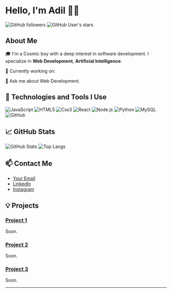# Hello, I'm Adil 🧑‍🚀

![GitHub followers](https://img.shields.io/github/followers/yourusername?style=social)
![GitHub User's stars](https://img.shields.io/github/stars/yourusername?style=social)

## About Me

🎓 I'm a Cosmic boy with a deep interest in software development. I specialize in **Web Development**, **Artificial Intelligence**.

🌱 Currently working on:

💬 Ask me about Web Development.

## 🚀 Technologies and Tools I Use

![JavaScript](https://img.shields.io/badge/-JavaScript-black?style=flat-square&logo=javascript)
![HTML5](https://img.shields.io/badge/-HTML5-black?style=flat-square&logo=html5)
![Css3](https://img.shields.io/badge/-CSS3-black?style=flat-square&logo=css3)
![React](https://img.shields.io/badge/-React-black?style=flat-square&logo=react)
![Node.js](https://img.shields.io/badge/-Node.js-black?style=flat-square&logo=node.js)
![Python](https://img.shields.io/badge/-Python-black?style=flat-square&logo=python)
![MySQL](https://img.shields.io/badge/-MySQL-black?style=flat-square&logo=mysql)
![GitHub](https://img.shields.io/badge/-GitHub-black?style=flat-square&logo=github)

## 📈 GitHub Stats

![GitHub Stats](https://github-readme-stats.vercel.app/api?username=yourusername&show_icons=true&theme=radical)
![Top Langs](https://github-readme-stats.vercel.app/api/top-langs/?username=yourusername&layout=compact&theme=radical)

## 📫 Contact Me

- [Your Email](mailto:adlabbsv@gmail.com)
- [LinkedIn](https://www.linkedin.com/in/adylaov/)
- [Instagram](https://instagram.com/adlbsv)

## 💡 Projects

### [Project 1](https://github.com/yourusername/project1)
Soon.

### [Project 2](https://github.com/yourusername/project2)
Soon.

### [Project 3](https://github.com/yourusername/project3)
Soon.

---
